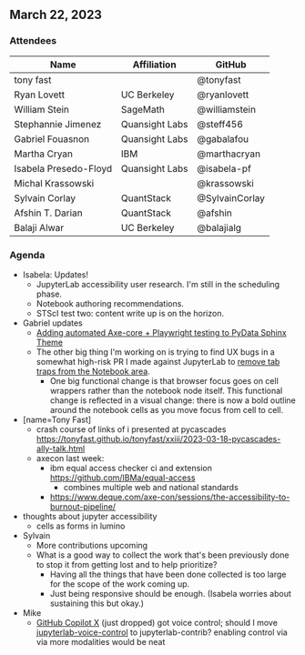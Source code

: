 ## March 22, 2023

### Attendees

| Name | Affiliation | GitHub |
| ---- | ----------- | ------ |
| tony fast |  | @tonyfast |
| Ryan Lovett | UC Berkeley | @ryanlovett |
| William Stein | SageMath | @williamstein |
| Stephannie Jimenez| Quansight Labs | @steff456 |
| Gabriel Fouasnon | Quansight Labs | @gabalafou |
| Martha Cryan | IBM | @marthacryan |
| Isabela Presedo-Floyd | Quansight Labs | @isabela-pf |
| Michal Krassowski | | @krassowski |
| Sylvain Corlay | QuantStack | @SylvainCorlay |
| Afshin T. Darian | QuantStack | @afshin |
| Balaji Alwar | UC Berkeley | @balajialg |

### Agenda

- Isabela: Updates!
    -  JupyterLab accessibility user research. I'm still in the scheduling phase.
    -  Notebook authoring recommendations.
    -  STScI test two: content write up is on the horizon.
- Gabriel updates
    - [Adding automated Axe-core + Playwright testing to PyData Sphinx Theme](https://github.com/pydata/pydata-sphinx-theme/pull/1260)
    - The other big thing I'm working on is trying to find UX bugs in a somewhat high-risk PR I made against JupyterLab to [remove tab traps from the Notebook area](https://github.com/jupyterlab/jupyterlab/pull/14115).
        - One big functional change is that browser focus goes on cell wrappers rather than the notebook node itself. This functional change is reflected in a visual change: there is now a bold outline around the notebook cells as you move focus from cell to cell.
- [name=Tony Fast]
    - crash course of links of i presented at pycascades https://tonyfast.github.io/tonyfast/xxiii/2023-03-18-pycascades-ally-talk.html
    - axecon last week:
        - ibm equal access checker ci and extension https://github.com/IBMa/equal-access
            - combines multiple web and national standards
        - https://www.deque.com/axe-con/sessions/the-accessibility-to-burnout-pipeline/
- thoughts about jupyter accessibility
    - cells as forms in lumino
- Sylvain
    - More contributions upcoming
    - What is a good way to collect the work that's been previously done to stop it from getting lost and to help prioritize?
        - Having all the things that have been done collected is too large for the scope of the work coming up.
        - Just being responsive should be enough. (Isabela worries about sustaining this but okay.)
- Mike
   - [GitHub Copilot X](https://github.blog/2023-03-22-github-copilot-x-the-ai-powered-developer-experience/) (just dropped) got voice control; should I move [jupyterlab-voice-control](https://github.com/krassowski/jupyterlab-voice-control) to jupyterlab-contrib? enabling control via via more modalities would be neat

